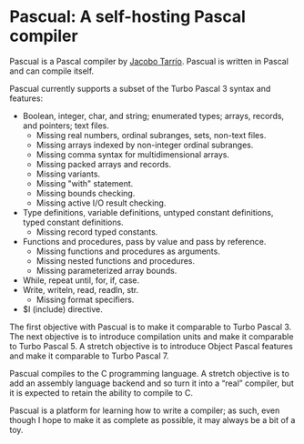 # Pascual: A self-hosting Pascal compiler

Pascual is a Pascal compiler by [Jacobo Tarrío](https://jacobo.tarrio.org). Pascual is written in Pascal and can compile itself.

Pascual currently supports a subset of the Turbo Pascal 3 syntax and features:

* Boolean, integer, char, and string; enumerated types; arrays, records, and pointers; text files.
    * Missing real numbers, ordinal subranges, sets, non-text files.
    * Missing arrays indexed by non-integer ordinal subranges.
    * Missing comma syntax for multidimensional arrays.
    * Missing packed arrays and records.
    * Missing variants.
    * Missing "with" statement.
    * Missing bounds checking.
    * Missing active I/O result checking.
* Type definitions, variable definitions, untyped constant definitions, typed constant definitions.
    * Missing record typed constants.
* Functions and procedures, pass by value and pass by reference.
    * Missing functions and procedures as arguments.
    * Missing nested functions and procedures.
    * Missing parameterized array bounds.
* While, repeat until, for, if, case.
* Write, writeln, read, readln, str.
    * Missing format specifiers.
* $I (include) directive.

The first objective with Pascual is to make it comparable to Turbo Pascal 3. The next objective is to introduce compilation units and make it comparable to Turbo Pascal 5. A stretch objective is to introduce Object Pascal features and make it comparable to Turbo Pascal 7.

Pascual compiles to the C programming language. A stretch objective is to add an assembly language backend and so turn it into a “real” compiler, but it is expected to retain the ability to compile to C.

Pascual is a platform for learning how to write a compiler; as such, even though I hope to make it as complete as possible, it may always be a bit of a toy.
